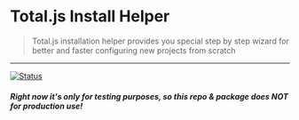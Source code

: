 # Total.js Install Helper #

> Total.js installation helper provides you special step by step wizard for better and faster configuring new projects from scratch

---

[![Status](https://app.wercker.com/status/415dd4fa56595bd4300606eca5c424fb/m "wercker status")](https://app.wercker.com/project/bykey/415dd4fa56595bd4300606eca5c424fb)

##### Right now it's only for testing purposes, so this repo & package does NOT for production use!
